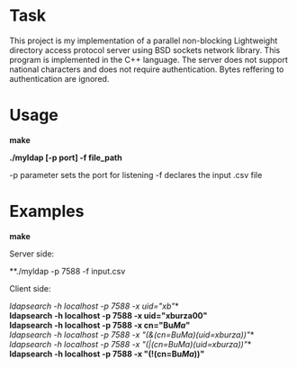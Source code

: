 # Task

This project is my implementation of a parallel non-blocking Lightweight directory access protocol server using BSD sockets network library. This program is implemented in the C++ language. The server does not support national characters and does not require authentication. Bytes reffering to authentication are ignored.

# Usage

**make**

**./myldap [-p port] -f file_path**

-p parameter sets the port for listening
-f declares the input .csv file

# Examples

**make**

Server side:

**./myldap -p 7588 -f input.csv

Client side:

**ldapsearch -h localhost -p 7588 -x uid="xb*"**  
**ldapsearch -h localhost -p 7588 -x uid="xburza00"**  
**ldapsearch -h localhost -p 7588 -x cn="Bu*Ma*"**  
**ldapsearch -h localhost -p 7588 -x "(&(cn=Bu*Ma*)(uid=xburza*))"**  
**ldapsearch -h localhost -p 7588 -x "(|(cn=Bu*Ma*)(uid=xburza*))"**  
**ldapsearch -h localhost -p 7588 -x "(!(cn=Bu*Ma*))"**  


